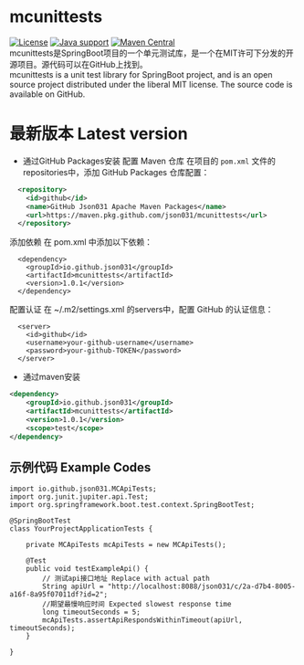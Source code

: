 # mcunittests
[![License](https://img.shields.io/badge/license-MIT-brightgreen.svg)](https://github.com/Json031/mcunittests/blob/main/LICENSE)
[![Java support](https://img.shields.io/badge/Java-8+-green?logo=java&logoColor=white)](https://openjdk.java.net/)
[![Maven Central](https://img.shields.io/maven-central/v/io.github.json031/mcunittests?logo=apache-maven&logoColor=white)](https://search.maven.org/artifact/io.github.json031/mcunittests)
<br>
mcunittests是SpringBoot项目的一个单元测试库，是一个在MIT许可下分发的开源项目。源代码可以在GitHub上找到。
<br>mcunittests is a unit test library for SpringBoot project, and is an open source project distributed under the liberal MIT license. The source code is available on GitHub.

# 最新版本 Latest version
* 通过GitHub Packages安装
 配置 Maven 仓库
在项目的 `pom.xml` 文件的repositories中，添加 GitHub Packages 仓库配置：

```xml
  <repository>
    <id>github</id>
    <name>GitHub Json031 Apache Maven Packages</name>
    <url>https://maven.pkg.github.com/json031/mcunittests</url>
  </repository>
```

添加依赖
在 pom.xml 中添加以下依赖：

```
  <dependency>
    <groupId>io.github.json031</groupId>
    <artifactId>mcunittests</artifactId>
    <version>1.0.1</version>
  </dependency>
```

配置认证
在 ~/.m2/settings.xml 的servers中，配置 GitHub 的认证信息：
```
  <server>
    <id>github</id>
    <username>your-github-username</username>
    <password>your-github-TOKEN</password>
  </server>
```

* 通过maven安装
```xml
<dependency>
	<groupId>io.github.json031</groupId>
	<artifactId>mcunittests</artifactId>
	<version>1.0.1</version>
	<scope>test</scope>
</dependency>

```

## 示例代码 Example Codes
```
import io.github.json031.MCApiTests;
import org.junit.jupiter.api.Test;
import org.springframework.boot.test.context.SpringBootTest;

@SpringBootTest
class YourProjectApplicationTests {

	private MCApiTests mcApiTests = new MCApiTests();

	@Test
	public void testExampleApi() {
		// 测试api接口地址 Replace with actual path
		String apiUrl = "http://localhost:8088/json031/c/2a-d7b4-8005-a16f-8a95f07011df?id=2"; 
		//期望最慢响应时间 Expected slowest response time
		long timeoutSeconds = 5;
		mcApiTests.assertApiRespondsWithinTimeout(apiUrl, timeoutSeconds);
	}

}

```
